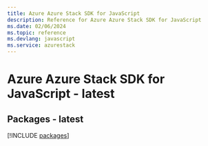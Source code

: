 ```yaml
---
title: Azure Azure Stack SDK for JavaScript
description: Reference for Azure Azure Stack SDK for JavaScript
ms.date: 02/06/2024
ms.topic: reference
ms.devlang: javascript
ms.service: azurestack
---
```

# Azure Azure Stack SDK for JavaScript - latest
## Packages - latest
[!INCLUDE [packages](azure-stack-index.md)]